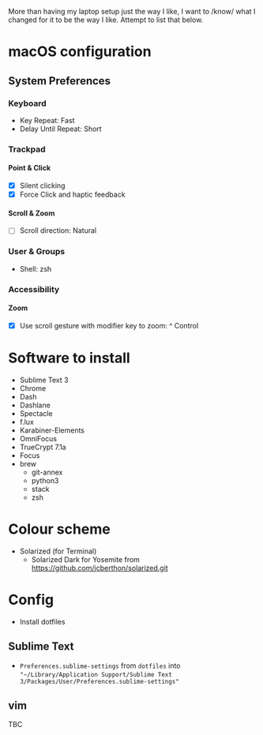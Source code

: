 More than having my laptop setup just the way I like, I want to /know/ what I changed for it to be the way I like. Attempt to list that below.

# macOS configuration

## System Preferences

### Keyboard

- Key Repeat: Fast
- Delay Until Repeat: Short

### Trackpad

#### Point & Click

- [X] Silent clicking
- [X] Force Click and haptic feedback

#### Scroll & Zoom

- [ ] Scroll direction: Natural

### User & Groups

- Shell: zsh

### Accessibility

#### Zoom

- [X] Use scroll gesture with modifier key to zoom: ^ Control

# Software to install

- Sublime Text 3
- Chrome
- Dash
- Dashlane
- Spectacle
- f.lux
- Karabiner-Elements
- OmniFocus
- TrueCrypt 7.1a
- Focus
- brew
    - git-annex
    - python3
    - stack
    - zsh

# Colour scheme

- Solarized (for Terminal)
    - Solarized Dark for Yosemite from https://github.com/jcberthon/solarized.git

# Config

- Install dotfiles

## Sublime Text

- `Preferences.sublime-settings` from `dotfiles` into `"~/Library/Application Support/Sublime Text 3/Packages/User/Preferences.sublime-settings"`

## vim

TBC